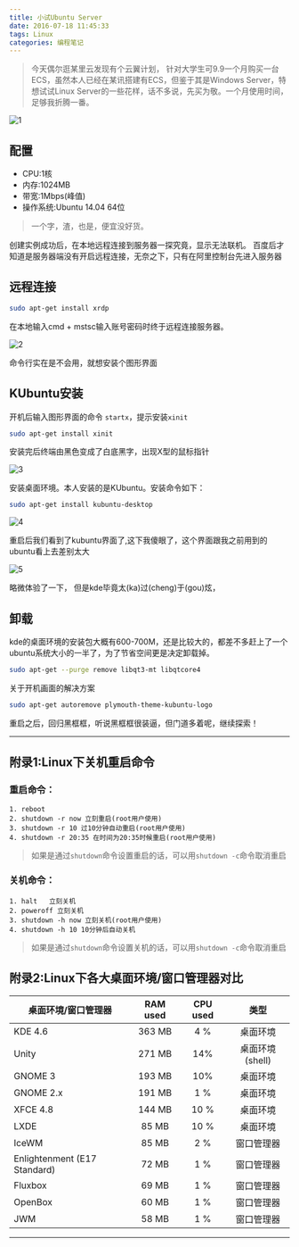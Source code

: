 ```yaml
---
title: 小试Ubuntu Server
date: 2016-07-18 11:45:33
tags: Linux
categories: 编程笔记
---
```


> 今天偶尔逛某里云发现有个云翼计划， 针对大学生可9.9一个月购买一台ECS，虽然本人已经在某讯搭建有ECS，但鉴于其是Windows Server，特想试试Linux Server的一些花样，话不多说，先买为敬。一个月使用时间，足够我折腾一番。

![1](http://7xwh8v.com1.z0.glb.clouddn.com/16-7-18/36478356.jpg)

<!-- more --->

## 配置
- CPU:1核
- 内存:1024MB
- 带宽:1Mbps(峰值)
- 操作系统:Ubuntu 14.04 64位

> 一个字，渣，也是，便宜没好货。

创建实例成功后，在本地远程连接到服务器一探究竟，显示无法联机。
百度后才知道是服务器端没有开启远程连接，无奈之下，只有在阿里控制台先进入服务器

## 远程连接

``` bash
sudo apt-get install xrdp
```

在本地输入cmd + mstsc输入账号密码时终于远程连接服务器。

![2](http://7xwh8v.com1.z0.glb.clouddn.com/16-7-18/20632477.jpg)

命令行实在是不会用，就想安装个图形界面

## KUbuntu安装

开机后输入图形界面的命令 ``startx``，提示安装``xinit``

``` bash
sudo apt-get install xinit
```
安装完后终端由黑色变成了白底黑字，出现X型的鼠标指针

![3](http://7xwh8v.com1.z0.glb.clouddn.com/16-7-18/23562232.jpg)

安装桌面环境。本人安装的是KUbuntu。安装命令如下：

``` bash
sudo apt-get install kubuntu-desktop
```

![4](http://7xwh8v.com1.z0.glb.clouddn.com/16-7-18/5749201.jpg)

重启后我们看到了kubuntu界面了,这下我傻眼了，这个界面跟我之前用到的ubuntu看上去差别太大

![5](http://7xwh8v.com1.z0.glb.clouddn.com/16-7-18/84508635.jpg)


略微体验了一下，
但是kde毕竟太(ka)过(cheng)于(gou)炫，

## 卸载

kde的桌面环境的安装包大概有600-700M，还是比较大的，都差不多赶上了一个ubuntu系统大小的一半了，为了节省空间更是决定卸载掉。

``` bash
sudo apt-get --purge remove libqt3-mt libqtcore4
```

关于开机画面的解决方案

``` bash
sudo apt-get autoremove plymouth-theme-kubuntu-logo
```

重启之后，回归黑框框，听说黑框框很装逼，但门道多着呢，继续探索！

***

## 附录1:Linux下关机重启命令

### 重启命令：

```
1. reboot
2. shutdown -r now 立刻重启(root用户使用)
3. shutdown -r 10 过10分钟自动重启(root用户使用)
4. shutdown -r 20:35 在时间为20:35时候重启(root用户使用)
```

> 如果是通过`shutdown`命令设置重启的话，可以用`shutdown -c`命令取消重启

### 关机命令：
```
1. halt   立刻关机
2. poweroff 立刻关机
3. shutdown -h now 立刻关机(root用户使用)
4. shutdown -h 10 10分钟后自动关机
```

> 如果是通过`shutdown`命令设置关机的话，可以用`shutdown -c`命令取消重启

## 附录2:Linux下各大桌面环境/窗口管理器对比

|桌面环境/窗口管理器	 |RAM used	| CPU used	| 类型|
| ------------- |:-------------:| :-----:| :------:|
|KDE 4.6	| 363 MB|	 4 %	| 桌面环境|
|Unity	| 271 MB|	 14%	| 桌面环境(shell)|
|GNOME 3|	 193 MB	| 10%	|  桌面环境|
|GNOME 2.x	 |191 MB	| 1 %|	 桌面环境|
|XFCE 4.8	| 144 MB|	 10 %	  |桌面环境|
|LXDE	| 85 MB|	 10 %	  |桌面环境|
|IceWM	| 85 MB|	 2 %|	  窗口管理器|
|Enlightenment (E17 Standard)	| 72 MB|	 1 %|	 窗口管理器|
|Fluxbox	| 69 MB|	 1 %|	 窗口管理器|
|OpenBox|	 60 MB	| 1 %	 |窗口管理器|
|JWM	 |58 MB	 |1 %	| 窗口管理器|

***
